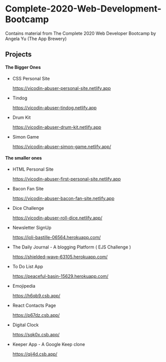 # Complete-2020-Web-Development-Bootcamp
Contains material from The Complete 2020 Web Developer Bootcamp by Angela Yu (The App Brewery)

## Projects

#### The Bigger Ones


   
  
- CSS Personal Site
   
   https://vicodin-abuser-personal-site.netlify.app
  

  
- Tindog 
   
   https://vicodin-abuser-tindog.netlify.app


   
- Drum Kit
   
   https://vicodin-abuser-drum-kit.netlify.app

- Simon Game
   
   https://vicodin-abuser-simon-game.netlify.app/
   
#### The smaller ones

- HTML Personal Site 
   
   https://vicodin-abuser-first-personal-site.netlify.app
   
- Bacon Fan Site
   
   https://vicodin-abuser-bacon-fan-site.netlify.app
   
- Dice Challenge 
   
   https://vicodin-abuser-roll-dice.netlify.app/   
   
- Newsletter SignUp

   https://joli-bastille-06564.herokuapp.com/
   
- The Daily Journal - A blogging Platform ( EJS Challenge )

   https://shielded-wave-63105.herokuapp.com/
   
- To Do List App 

   https://peaceful-basin-15629.herokuapp.com/
   
- Emojipedia

   https://h6qb9.csb.app/
   
- React Contacts Page

   https://p67dz.csb.app/
   
- Digital Clock
   
   https://sqk0x.csb.app/
   
- Keeper App - A Google Keep clone
   
   https://qij4d.csb.app/
